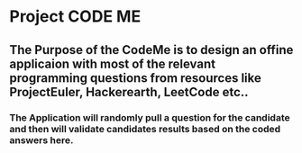 # Project CODE ME
##  The Purpose of the CodeMe is to design an offine applicaion with most of the relevant programming questions from resources like ProjectEuler, Hackerearth, LeetCode etc.. 

### The Application will randomly pull a question for the candidate and then will validate candidates results based on the coded answers here.
